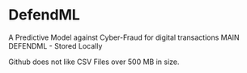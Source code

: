 # DefendML
A Predictive Model against Cyber-Fraud for digital transactions
MAIN DEFENDML - Stored Locally

Github does not like CSV Files over 500 MB in size.
